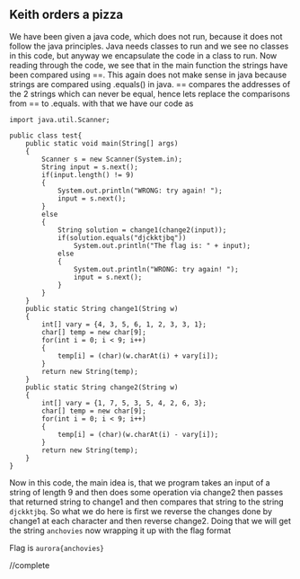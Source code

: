 ## Keith orders a pizza

We have been given a java code, which does not run, because it does not follow the java principles.
Java needs classes to run and we see no classes in this code, but anyway we encapsulate the code in a class to run.
Now reading through the code, we see that in the main function the strings have been compared using ==. This again does not make sense in java because strings are compared using .equals() in java.
== compares the addresses of the 2 strings which can never be equal, hence lets replace the comparisons from == to .equals.
with that we have our code as
```
import java.util.Scanner;

public class test{
    public static void main(String[] args)
    {
        Scanner s = new Scanner(System.in);
        String input = s.next();
        if(input.length() != 9)
        {
            System.out.println("WRONG: try again! ");
            input = s.next();
        }
        else
        {
            String solution = change1(change2(input));
            if(solution.equals("djckktjbq"))
                System.out.println("The flag is: " + input);
            else
            {
                System.out.println("WRONG: try again! ");
                input = s.next();
            }
        }
    }
    public static String change1(String w)
    {
        int[] vary = {4, 3, 5, 6, 1, 2, 3, 3, 1};
        char[] temp = new char[9];
        for(int i = 0; i < 9; i++)
        {
            temp[i] = (char)(w.charAt(i) + vary[i]);
        }
        return new String(temp);
    }
    public static String change2(String w)
    {
        int[] vary = {1, 7, 5, 3, 5, 4, 2, 6, 3};
        char[] temp = new char[9];
        for(int i = 0; i < 9; i++)
        {
            temp[i] = (char)(w.charAt(i) - vary[i]);
        }
        return new String(temp);
    }
}
```

Now in this code, the main idea is, that we program takes an input of a string of length 9 and then does some operation via change2 then passes that returned string to change1 and then compares that string to the string `djckktjbq`.
So what we do here is first we reverse the changes done by change1 at each character and then reverse change2. Doing that we will get the string `anchovies` now wrapping it up with the flag format

Flag is `aurora{anchovies}`



//complete